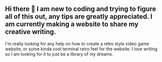 ## Hi there 👋 I am new to coding and trying to figure all of this out, any tips are greatly appreciated. I am currently making a website to share my creative writing. 
I'm really looking for any help on how to create a retro style video game website, or some kinda cool terminal retro feel for the website.
I love writing so I am looking for it to just be a library of my dreams.

<!--
**CyberLeveler0427/CyberLeveler0427** is a ✨ _special_ ✨ repository because its `README.md` (this file) appears on your GitHub profile.

Here are some ideas to get you started:

- 🔭 I’m currently working on ...
- 🌱 I’m currently learning ...
- 👯 I’m looking to collaborate on ...
- 🤔 I’m looking for help with ...
- 💬 Ask me about ...
- 📫 How to reach me: ...
- 😄 Pronouns: ...
- ⚡ Fun fact: ...
-->
